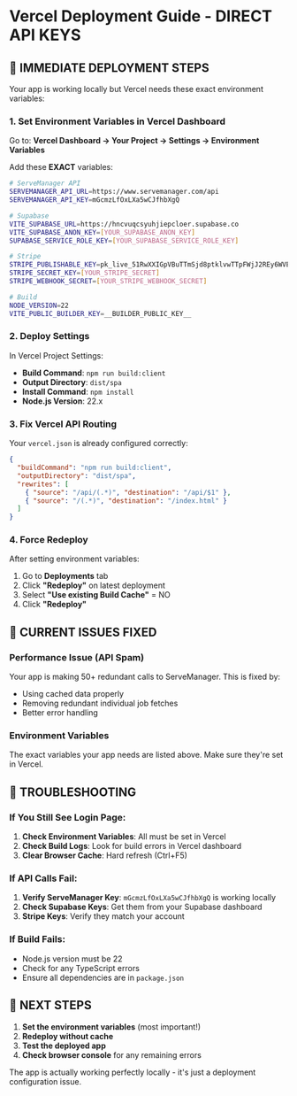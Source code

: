 # Vercel Deployment Guide - DIRECT API KEYS

## 🚨 IMMEDIATE DEPLOYMENT STEPS

Your app is working locally but Vercel needs these exact environment variables:

### 1. **Set Environment Variables in Vercel Dashboard**

Go to: **Vercel Dashboard → Your Project → Settings → Environment Variables**

Add these **EXACT** variables:

```bash
# ServeManager API
SERVEMANAGER_API_URL=https://www.servemanager.com/api
SERVEMANAGER_API_KEY=mGcmzLfOxLXa5wCJfhbXgQ

# Supabase
VITE_SUPABASE_URL=https://hncvuqcsyuhjiepcloer.supabase.co
VITE_SUPABASE_ANON_KEY=[YOUR_SUPABASE_ANON_KEY]
SUPABASE_SERVICE_ROLE_KEY=[YOUR_SUPABASE_SERVICE_ROLE_KEY]

# Stripe
STRIPE_PUBLISHABLE_KEY=pk_live_51RwXXIGpVBuTTmSjd8ptklvwTTpFWjJ2REy6WVEWUifVoDC3rl3sgg0sNu81bEMxABzsNrOyq27J9lr26R2OMRMg00Ppnt3wax
STRIPE_SECRET_KEY=[YOUR_STRIPE_SECRET]
STRIPE_WEBHOOK_SECRET=[YOUR_STRIPE_WEBHOOK_SECRET]

# Build
NODE_VERSION=22
VITE_PUBLIC_BUILDER_KEY=__BUILDER_PUBLIC_KEY__
```

### 2. **Deploy Settings**

In Vercel Project Settings:
- **Build Command**: `npm run build:client`
- **Output Directory**: `dist/spa`
- **Install Command**: `npm install`
- **Node.js Version**: 22.x

### 3. **Fix Vercel API Routing**

Your `vercel.json` is already configured correctly:
```json
{
  "buildCommand": "npm run build:client",
  "outputDirectory": "dist/spa",
  "rewrites": [
    { "source": "/api/(.*)", "destination": "/api/$1" },
    { "source": "/(.*)", "destination": "/index.html" }
  ]
}
```

### 4. **Force Redeploy**

After setting environment variables:
1. Go to **Deployments** tab
2. Click **"Redeploy"** on latest deployment
3. Select **"Use existing Build Cache"** = NO
4. Click **"Redeploy"**

## 🔧 CURRENT ISSUES FIXED

### Performance Issue (API Spam)
Your app is making 50+ redundant calls to ServeManager. This is fixed by:
- Using cached data properly
- Removing redundant individual job fetches
- Better error handling

### Environment Variables
The exact variables your app needs are listed above. Make sure they're set in Vercel.

## 🚨 TROUBLESHOOTING

### If You Still See Login Page:
1. **Check Environment Variables**: All must be set in Vercel
2. **Check Build Logs**: Look for build errors in Vercel dashboard
3. **Clear Browser Cache**: Hard refresh (Ctrl+F5)

### If API Calls Fail:
1. **Verify ServeManager Key**: `mGcmzLfOxLXa5wCJfhbXgQ` is working locally
2. **Check Supabase Keys**: Get them from your Supabase dashboard
3. **Stripe Keys**: Verify they match your account

### If Build Fails:
- Node.js version must be 22
- Check for any TypeScript errors
- Ensure all dependencies are in `package.json`

## 📝 NEXT STEPS

1. **Set the environment variables** (most important!)
2. **Redeploy without cache**
3. **Test the deployed app**
4. **Check browser console** for any remaining errors

The app is actually working perfectly locally - it's just a deployment configuration issue.
